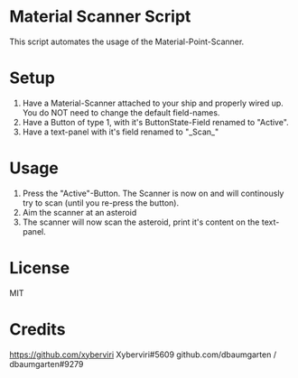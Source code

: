 # Material Scanner Script
This script automates the usage of the Material-Point-Scanner.

# Setup
1. Have a Material-Scanner attached to your ship and properly wired up. You do NOT need to change the default field-names.
2. Have a Button of type 1, with it's ButtonState-Field renamed to "Active".
3. Have a text-panel with it's field renamed to "\_Scan\_"

# Usage
1. Press the "Active"-Button. The Scanner is now on and will continously try to scan (until you re-press the button).
2. Aim the scanner at an asteroid
3. The scanner will now scan the asteroid, print it's content on the text-panel.

# License
MIT

# Credits
https://github.com/xyberviri Xyberviri#5609
github.com/dbaumgarten / dbaumgarten#9279
